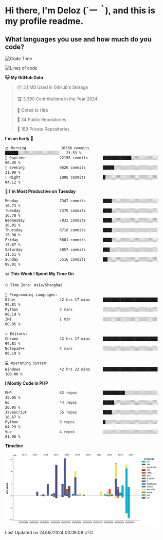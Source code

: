 # **Hi there, I'm Deloz (*´ー｀*), and this is my profile readme.**

## **What languages you use and how much do you code?**

<!--START_SECTION:waka-->
![Code Time](http://img.shields.io/badge/Code%20Time-4%2C045%20hrs%202%20mins-blue)

![Lines of code](https://img.shields.io/badge/From%20Hello%20World%20I%27ve%20Written-42.8%20million%20lines%20of%20code-blue)

**🐱 My GitHub Data** 

> 📦 3.1 MB Used in GitHub's Storage 
 > 
> 🏆 3,390 Contributions in the Year 2024
 > 
> 💼 Opted to Hire
 > 
> 📜 34 Public Repositories 
 > 
> 🔑 189 Private Repositories 
 > 
**I'm an Early 🐤** 

```text
🌞 Morning                10336 commits       ██████░░░░░░░░░░░░░░░░░░░   23.53 % 
🌆 Daytime                22158 commits       █████████████░░░░░░░░░░░░   50.45 % 
🌃 Evening                9620 commits        █████░░░░░░░░░░░░░░░░░░░░   21.90 % 
🌙 Night                  1808 commits        █░░░░░░░░░░░░░░░░░░░░░░░░   04.12 % 
```
📅 **I'm Most Productive on Tuesday** 

```text
Monday                   7347 commits        ████░░░░░░░░░░░░░░░░░░░░░   16.73 % 
Tuesday                  7370 commits        ████░░░░░░░░░░░░░░░░░░░░░   16.78 % 
Wednesday                7033 commits        ████░░░░░░░░░░░░░░░░░░░░░   16.01 % 
Thursday                 6718 commits        ████░░░░░░░░░░░░░░░░░░░░░   15.30 % 
Friday                   6881 commits        ████░░░░░░░░░░░░░░░░░░░░░   15.67 % 
Saturday                 5057 commits        ███░░░░░░░░░░░░░░░░░░░░░░   11.51 % 
Sunday                   3516 commits        ██░░░░░░░░░░░░░░░░░░░░░░░   08.01 % 
```


📊 **This Week I Spent My Time On** 

```text
🕑︎ Time Zone: Asia/Shanghai

💬 Programming Languages: 
Other                    42 hrs 17 mins      █████████████████████████   99.81 % 
Python                   3 mins              ░░░░░░░░░░░░░░░░░░░░░░░░░   00.14 % 
INI                      1 min               ░░░░░░░░░░░░░░░░░░░░░░░░░   00.05 % 

🔥 Editors: 
Chrome                   42 hrs 17 mins      █████████████████████████   99.81 % 
Notepad++                4 mins              ░░░░░░░░░░░░░░░░░░░░░░░░░   00.19 % 

💻 Operating System: 
Windows                  42 hrs 22 mins      █████████████████████████   100.00 % 
```

**I Mostly Code in PHP** 

```text
PHP                      82 repos            ██████████░░░░░░░░░░░░░░░   39.05 % 
Go                       44 repos            █████░░░░░░░░░░░░░░░░░░░░   20.95 % 
JavaScript               35 repos            ████░░░░░░░░░░░░░░░░░░░░░   16.67 % 
Python                   9 repos             █░░░░░░░░░░░░░░░░░░░░░░░░   04.29 % 
Vue                      4 repos             ░░░░░░░░░░░░░░░░░░░░░░░░░   01.90 % 
```



**Timeline**

![Lines of Code chart](https://raw.githubusercontent.com/deloz/deloz/main/assets/bar_graph.png)


 Last Updated on 24/05/2024 00:08:08 UTC
<!--END_SECTION:waka-->
